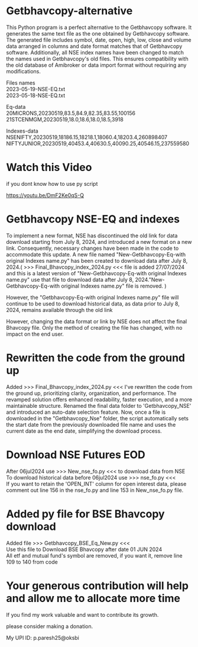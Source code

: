 # Getbhavcopy-alternative
This Python program is a perfect alternative to the Getbhavcopy software.
It generates the same text file as the one obtained by Getbhavcopy software.
The generated file includes symbol, date, open, high, low, close and volume data arranged in columns and date format matches that of Getbhavcopy software.
Additionally, all NSE index names have been changed to match the names used in Getbhavcopy's old files.
This ensures compatibility with the old database of Amibroker or data import format without requiring any modifications.

Files names<br>
2023-05-19-NSE-EQ.txt<br>
2023-05-18-NSE-EQ.txt<br>

Eq-data<br>
20MICRONS,20230519,83.5,84.9,82.35,83.55,100156<br>
21STCENMGM,20230519,18.0,18.6,18.0,18.5,3918<br>

Indexes-data<br>
NSENIFTY,20230519,18186.15,18218.1,18060.4,18203.4,260898407<br>
NIFTYJUNIOR,20230519,40453.4,40630.5,40090.25,40546.15,237559580<br>

# Watch this Video
if you dont know how to use py script<br>

https://youtu.be/DmF2Ke0qS-Q

# Getbhavcopy NSE-EQ and indexes

To implement a new format, NSE has discontinued the old link for data download starting from July 8, 2024, and introduced a new format on a new link. Consequently, necessary changes have been made in the code to accommodate this update. A new file named "New-Getbhavcopy-Eq-with original Indexes name.py" has been created to download data after July 8, 2024.( >>> Final_Bhavcopy_index_2024.py <<< file is added 27/07/2024 and this is a latest version of "New-Getbhavcopy-Eq-with original Indexes name.py" use that file to download data after July 8, 2024."New-Getbhavcopy-Eq-with original Indexes name.py" file is removed. )<br>

However, the "Getbhavcopy-Eq-with original Indexes name.py" file will continue to be used to download historical data, as data prior to July 8, 2024, remains available through the old link

However, changing the data format or link by NSE does not affect the final Bhavcopy file. Only the method of creating the file has changed, with no impact on the end user.

# Rewritten the code from the ground up
 Added >>> Final_Bhavcopy_index_2024.py <<< I've rewritten the code from the ground up, prioritizing clarity, organization, and performance. The revamped solution offers enhanced readability, faster execution, and a more maintainable structure. Renamed the final data folder to 'Getbhavcopy_NSE' and introduced an auto-date selection feature. Now, once a file is downloaded in the "Getbhavcopy_Nse" folder, the script automatically sets the start date from the previously downloaded file name and uses the current date as the end date, simplifying the download process.

# Download NSE Futures EOD

After 06jul2024 use >>> New_nse_fo.py <<< to download data from NSE<br>
To download historical data before 06jul2024 use >>> nse_fo.py <<<  <br>
If you want to retain the 'OPEN_INT' column for open interest data, please comment out line 156 in the nse_fo.py and line 153 in New_nse_fo.py file.

# Added py file for BSE Bhavcopy download

Added file >>> Getbhavcopy_BSE_Eq_New.py <<< <br>
Use this file to Download BSE Bhavcopy after date 01 JUN 2024 <br>
All etf and mutual fund's symbol are removed, if you want it, remove line 109 to 140 from code<br> 

# Your generous contribution will help and allow me to allocate more time

If you find my work valuable and want to contribute its growth.

please consider making a donation. 

My UPI ID: p.paresh25@oksbi


